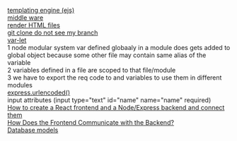 [templating engine (ejs)](https://www.tutorialsteacher.com/nodejs/template-engines-for-nodejs)  
[middle ware](https://www.youtube.com/watch?v=_GJKAs7A0_4)  
[render HTML files](https://codeforgeek.com/render-html-file-expressjs/)  
[git clone do not see my branch](https://stackoverflow.com/questions/3999541/after-git-clone-from-github-i-do-not-see-my-branch)  
[var-let](https://www.youtube.com/watch?v=XgSjoHgy3Rk)  
1 node modular system var defined globaaly in a module does gets added to global object because some other file may contain same alias of the variable  
2 variables defined in a file are scoped to that file/module  
3 we have to export the req code to and variables to use them in different modules  
[express.urlencoded()](https://stackoverflow.com/questions/23259168/what-are-express-json-and-express-urlencoded/51844327)  
input attributes (input type="text" id="name" name="name" required)  
[How to create a React frontend and a Node/Express backend and connect them](https://www.freecodecamp.org/news/create-a-react-frontend-a-node-express-backend-and-connect-them-together-c5798926047c/)  
[How Does the Frontend Communicate with the Backend?](https://vsupalov.com/how-backend-and-frontend-communicate/#:~:text=Backend%20code%20is%20built%20to,interpreted%20while%20rendering%20a%20page.)  
[Database models](https://www.lucidchart.com/pages/database-diagram/database-models)